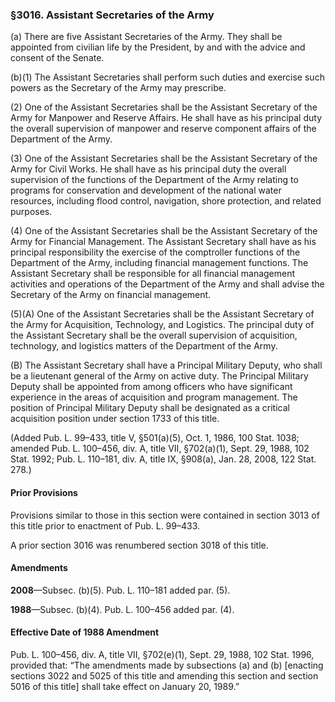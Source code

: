### §3016. Assistant Secretaries of the Army ###

(a) There are five Assistant Secretaries of the Army. They shall be appointed from civilian life by the President, by and with the advice and consent of the Senate.

(b)(1) The Assistant Secretaries shall perform such duties and exercise such powers as the Secretary of the Army may prescribe.

(2) One of the Assistant Secretaries shall be the Assistant Secretary of the Army for Manpower and Reserve Affairs. He shall have as his principal duty the overall supervision of manpower and reserve component affairs of the Department of the Army.

(3) One of the Assistant Secretaries shall be the Assistant Secretary of the Army for Civil Works. He shall have as his principal duty the overall supervision of the functions of the Department of the Army relating to programs for conservation and development of the national water resources, including flood control, navigation, shore protection, and related purposes.

(4) One of the Assistant Secretaries shall be the Assistant Secretary of the Army for Financial Management. The Assistant Secretary shall have as his principal responsibility the exercise of the comptroller functions of the Department of the Army, including financial management functions. The Assistant Secretary shall be responsible for all financial management activities and operations of the Department of the Army and shall advise the Secretary of the Army on financial management.

(5)(A) One of the Assistant Secretaries shall be the Assistant Secretary of the Army for Acquisition, Technology, and Logistics. The principal duty of the Assistant Secretary shall be the overall supervision of acquisition, technology, and logistics matters of the Department of the Army.

(B) The Assistant Secretary shall have a Principal Military Deputy, who shall be a lieutenant general of the Army on active duty. The Principal Military Deputy shall be appointed from among officers who have significant experience in the areas of acquisition and program management. The position of Principal Military Deputy shall be designated as a critical acquisition position under section 1733 of this title.

(Added Pub. L. 99–433, title V, §501(a)(5), Oct. 1, 1986, 100 Stat. 1038; amended Pub. L. 100–456, div. A, title VII, §702(a)(1), Sept. 29, 1988, 102 Stat. 1992; Pub. L. 110–181, div. A, title IX, §908(a), Jan. 28, 2008, 122 Stat. 278.)

#### Prior Provisions ####

Provisions similar to those in this section were contained in section 3013 of this title prior to enactment of Pub. L. 99–433.

A prior section 3016 was renumbered section 3018 of this title.

#### Amendments ####

**2008**—Subsec. (b)(5). Pub. L. 110–181 added par. (5).

**1988**—Subsec. (b)(4). Pub. L. 100–456 added par. (4).

#### Effective Date of 1988 Amendment ####

Pub. L. 100–456, div. A, title VII, §702(e)(1), Sept. 29, 1988, 102 Stat. 1996, provided that: “The amendments made by subsections (a) and (b) [enacting sections 3022 and 5025 of this title and amending this section and section 5016 of this title] shall take effect on January 20, 1989.”